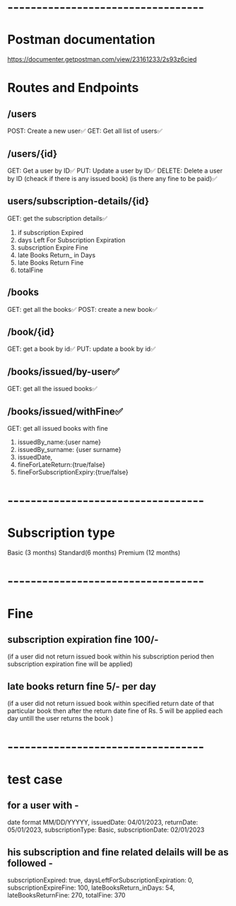 # ----------------------------------

# Postman documentation

https://documenter.getpostman.com/view/23161233/2s93z6cied

# Routes and Endpoints

## /users

POST: Create a new user✅
GET: Get all list of users✅

## /users/{id}

GET: Get a user by ID✅
PUT: Update a user by ID✅
DELETE: Delete a user by ID (cheack if there is any issued book) (is there any fine to be paid)✅

## users/subscription-details/{id}

GET: get the subscription details✅

1.  if subscription Expired
2.  days Left For Subscription Expiration
3.  subscription Expire Fine
4.  late Books Return\_ in Days
5.  late Books Return Fine
6.  totalFine

## /books

GET: get all the books✅
POST: create a new book✅

## /book/{id}

GET: get a book by id✅
PUT: update a book by id✅

## /books/issued/by-user✅

GET: get all the issued books✅

## /books/issued/withFine✅

GET: get all issued books with fine

1. issuedBy_name:{user name}
2. issuedBy_surname: {user surname}
3. issuedDate,
4. fineForLateReturn:{true/false}
5. fineForSubscriptionExpiry:{true/false}

# ----------------------------------

# Subscription type

Basic (3 months)
Standard(6 months)
Premium (12 months)

# ----------------------------------

# Fine

## subscription expiration fine 100/-

(if a user did not return issued book within his subscription period then
subscription expiration fine will be applied)

## late books return fine 5/- per day

(if a user did not return issued book within specified return date of that
particular book then after the return date fine of Rs. 5 will be applied
each day untill the user returns the book )

# ----------------------------------

# test case

## for a user with -

date format MM/DD/YYYYY,
issuedDate: 04/01/2023,
returnDate: 05/01/2023,
subscriptionType: Basic,
subscriptionDate: 02/01/2023

## his subscription and fine related delails will be as followed -

subscriptionExpired: true,
daysLeftForSubscriptionExpiration: 0,
subscriptionExpireFine: 100,
lateBooksReturn_inDays: 54,
lateBooksReturnFine: 270,
totalFine: 370
